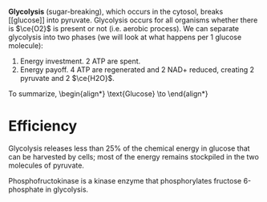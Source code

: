 **Glycolysis** (sugar-breaking), which occurs in the cytosol, breaks [[glucose]] into pyruvate. Glycolysis occurs for all organisms whether there is $\ce{O2}$ is present or not (i.e. aerobic process). We can separate glycolysis into two phases (we will look at what happens per 1 glucose molecule):

1. Energy investment. 2 ATP are spent.
2. Energy payoff. 4 ATP are regenerated and 2 NAD+ reduced, creating 2 pyruvate and 2 $\ce{H2O}$.

To summarize,
\begin{align*}
\text{Glucose} \to 
\end{align*}

# Efficiency

Glycolysis releases less than 25% of the chemical energy in glucose that can be harvested by cells; most of the energy remains stockpiled in the two molecules of pyruvate.

Phosphofructokinase is a kinase enzyme that phosphorylates fructose 6-phosphate in glycolysis.
